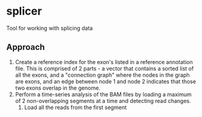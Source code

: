 # splicer
Tool for working with splicing data

## Approach
1. Create a reference index for the exon's listed in a reference annotation file. This is comprised of 2 parts - a vector that contains a sorted list of all the exons, and a "connection graph" where the nodes in the graph are exons, and an edge between node 1 and node 2 indicates that those two exons overlap in the genome.
2. Perform a time-series analysis of the BAM files by loading a maximum of 2 non-overlapping segments at a time and detecting read changes.
   1. Load all the reads from the first segment
